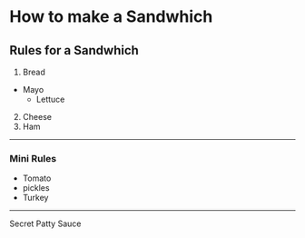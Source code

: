 # **How to make a Sandwhich**

## Rules for a Sandwhich
1. Bread
  - Mayo
    - Lettuce
2. Cheese
3. Ham
---
### Mini Rules
- Tomato
- pickles
- Turkey
---
Secret Patty Sauce
